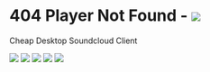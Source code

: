 # 404 Player Not Found - <img src="https://img.shields.io/static/v1?label=Download&style=for-the-badge&color=blue&url=https://github.com/MrMysterius/404-Player-Not-Found/releases&message=Click%20Here" />

Cheap Desktop Soundcloud Client

<img src="https://img.shields.io/github/v/release/MrMysterius/404-Player-Not-Found?style=for-the-badge" /> <img src="https://img.shields.io/github/downloads/MrMysterius/404-Player-Not-Found/latest/total?style=for-the-badge" /> <img src="https://img.shields.io/github/issues/MrMysterius/404-Player-Not-Found?style=for-the-badge" /> <img src="https://img.shields.io/github/license/MrMysterius/404-Player-Not-Found?style=for-the-badge" /> <img src="https://img.shields.io/github/commit-activity/m/MrMysterius/404-Player-Not-Found?style=for-the-badge" />
